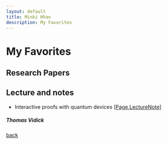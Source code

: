 ```yaml
---
layout: default
title: Minki Hhan
description: My Favorites
---
```


# My Favorites

## Research Papers

## Lecture and notes
- Interactive proofs with quantum devices [[Page](http://users.cms.caltech.edu/~vidick/teaching/fsmp/),[LectureNote](http://users.cms.caltech.edu/~vidick/teaching/fsmp/fsmp.pdf)] 
##### Thomas Vidick

[back](./)
